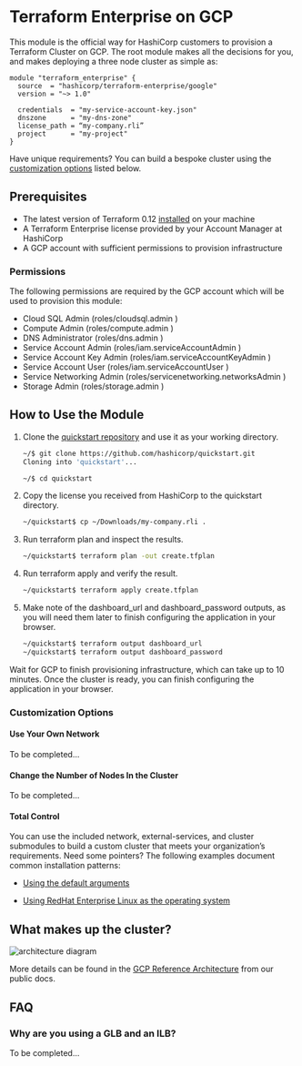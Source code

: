 # Terraform Enterprise on GCP

This module is the official way for HashiCorp customers to
provision a Terraform Cluster on GCP. The root module makes all the
decisions for you, and makes deploying a three node cluster as simple
as:

```hcl
module "terraform_enterprise" {
  source  = "hashicorp/terraform-enterprise/google"
  version = "~> 1.0"

  credentials  = "my-service-account-key.json"
  dnszone      = "my-dns-zone"
  license_path = “my-company.rli”
  project      = "my-project"
}
```

Have unique requirements? You can build a bespoke cluster using the
[customization options](#customization-options) listed below.

## Prerequisites

- The latest version of Terraform 0.12
  [installed](https://learn.hashicorp.com/terraform/getting-started/install)
  on your machine
- A Terraform Enterprise license provided by your Account Manager at
  HashiCorp
- A GCP account with sufficient permissions to provision infrastructure

### Permissions

The following permissions are required by the GCP account which will be
used to provision this module:

- Cloud SQL Admin (roles/cloudsql.admin )
- Compute Admin (roles/compute.admin )
- DNS Administrator (roles/dns.admin )
- Service Account Admin (roles/iam.serviceAccountAdmin )
- Service Account Key Admin (roles/iam.serviceAccountKeyAdmin )
- Service Account User (roles/iam.serviceAccountUser )
- Service Networking Admin (roles/servicenetworking.networksAdmin )
- Storage Admin (roles/storage.admin )

## How to Use the Module

1. Clone the [quickstart repository](#) and use it as your working
   directory.

   ```sh
   ~/$ git clone https://github.com/hashicorp/quickstart.git
   Cloning into 'quickstart'...

   ~/$ cd quickstart
   ```

1. Copy the license you received from HashiCorp to the quickstart
   directory.

   ```sh
   ~/quickstart$ cp ~/Downloads/my-company.rli .
   ```

1. Run terraform plan and inspect the results.

   ```sh
   ~/quickstart$ terraform plan -out create.tfplan
   ```

1. Run terraform apply and verify the result.

   ```sh
   ~/quickstart$ terraform apply create.tfplan
   ```

1. Make note of the dashboard_url and dashboard_password outputs, as you
   will need them later to finish configuring the application in your
   browser.

   ```sh
   ~/quickstart$ terraform output dashboard_url
   ~/quickstart$ terraform output dashboard_password
   ```

Wait for GCP to finish provisioning infrastructure, which can take up
to 10 minutes. Once the cluster is ready, you can finish configuring
the application in your browser.

### Customization Options

#### Use Your Own Network

To be completed...

#### Change the Number of Nodes In the Cluster

To be completed...

#### Total Control

You can use the included network, external-services, and cluster
submodules to build a custom cluster that meets your organization’s
requirements.  Need some pointers? The following examples document
common installation patterns:

- [Using the default arguments](https://registry.terraform.io/modules/hashicorp/terraform-enterprise/google/0.1.2/examples/root-example)

- [Using RedHat Enterprise Linux as the operating system](https://registry.terraform.io/modules/hashicorp/terraform-enterprise/google/0.1.2/examples/rhel-production-example)

## What makes up the cluster?

![architecture diagram](https://raw.githubusercontent.com/hashicorp/terraform-google-terraform-enterprise/v0.1.2/assets/gcp_diagram.jpg?raw=true)

More details can be found in the
[GCP Reference Architecture](https://www.terraform.io/docs/enterprise/before-installing/cluster-architecture.html)
from our public docs.

## FAQ

### Why are you using a GLB and an ILB?

To be completed...
